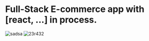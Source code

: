 
# Full-Stack E-commerce app with [react, ...] in process. 

![sadsa](https://user-images.githubusercontent.com/60774707/119488123-dd2b9e00-bd62-11eb-9411-4da8039aa227.png)
![23r432](https://user-images.githubusercontent.com/60774707/119488130-ddc43480-bd62-11eb-820b-51c2f356cfcc.png)
